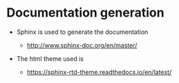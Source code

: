 # Documentation generation

* Sphinx is used to generate the documentation
    * http://www.sphinx-doc.org/en/master/

* The html theme used is
    * https://sphinx-rtd-theme.readthedocs.io/en/latest/

